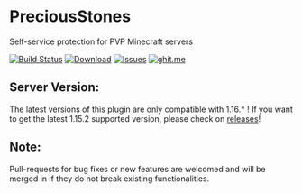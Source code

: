 PreciousStones
==========

Self-service protection for PVP Minecraft servers

[![Build Status](https://travis-ci.org/marcelo-mason/PreciousStones.svg?branch=master)](https://travis-ci.org/marcelo-mason/PreciousStones)
[![Download](https://img.shields.io/badge/snapshot-download-blue.svg)](http://jenkins.elmakers.com/job/PreciousStones/)
[![Issues](https://img.shields.io/github/issues/elBukkit/PreciousStones.svg)](https://github.com/elBukkit/PreciousStones/issues)
[![ghit.me](https://ghit.me/badge.svg?repo=marcelo-mason/PreciousStones)](https://ghit.me/repo/marcelo-mason/PreciousStones)

## Server Version:

The latest versions of this plugin are only compatible with 1.16.* ! If you want to get the latest 1.15.2 supported version, please check on [releases](https://github.com/elBukkit/PreciousStones/releases/tag/1.15.2)!

## Note:

Pull-requests for bug fixes or new features are welcomed and will be merged in if they do not break existing functionalities.
